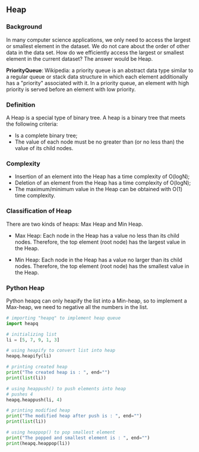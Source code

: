 ## Heap

### Background
In many computer science applications, we only need to access the largest or smallest element in the dataset. We do not care about the order of other data in the data set. How do we efficiently access the largest or smallest element in the current dataset? The answer would be Heap.

**PriorityQueue**: Wikipedia: a priority queue is an abstract data type similar to a regular queue or stack data structure in which each element additionally has a "priority" associated with it. In a priority queue, an element with high priority is served before an element with low priority.

### Definition
A Heap is a special type of binary tree. A heap is a binary tree that meets the following criteria:
- Is a complete binary tree;
- The value of each node must be no greater than (or no less than) the value of its child nodes.

### Complexity
- Insertion of an element into the Heap has a time complexity of O(logN);
- Deletion of an element from the Heap has a time complexity of O(logN);
- The maximum/minimum value in the Heap can be obtained with O(1) time complexity.

### Classification of Heap
There are two kinds of heaps: Max Heap and Min Heap.

- Max Heap: Each node in the Heap has a value no less than its child nodes. Therefore, the top element (root node) has the largest value in the Heap.

- Min Heap: Each node in the Heap has a value no larger than its child nodes. Therefore, the top element (root node) has the smallest value in the Heap.

### Python Heap
Python heapq can only heapify the list into a Min-heap, so to implement a Max-heap, we need to negative all the numbers in the list. 
```Python
# importing "heapq" to implement heap queue
import heapq

# initializing list
li = [5, 7, 9, 1, 3]

# using heapify to convert list into heap
heapq.heapify(li)

# printing created heap
print("The created heap is : ", end="")
print(list(li))

# using heappush() to push elements into heap
# pushes 4
heapq.heappush(li, 4)

# printing modified heap
print("The modified heap after push is : ", end="")
print(list(li))

# using heappop() to pop smallest element
print("The popped and smallest element is : ", end="")
print(heapq.heappop(li))
```